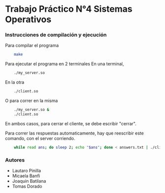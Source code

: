 # Trabajo Práctico N°4 Sistemas Operativos

### Instrucciones de compilación y ejecución

Para compilar el programa

```bash
    make
```

Para ejecutar el programa en 2 terminales
En una terminal,

```bash
    ./my_server.so
```

En la otra

```bash
    ./client.so
```

O para correr en la misma

```bash
    ./my_server.so &
    ./client.so
```
En ambos casos, para cerrar el cliente, se debe escribir "cerrar". 

Para correr las respuestas automaticamente, hay que reescribir este comando, con el server corriendo.

```bash
    while read ans; do sleep 2; echo "$ans"; done < answers.txt | ./client.so
```

### Autores

- Lautaro Pinilla
- Micaela Banfi
- Joaquin Batilana
- Tomas Dorado
